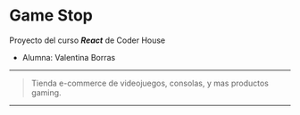 # Game Stop

Proyecto del curso **_React_** de Coder House

* Alumna: Valentina Borras

---

> Tienda e-commerce de videojuegos, consolas, y mas productos gaming. 

----
